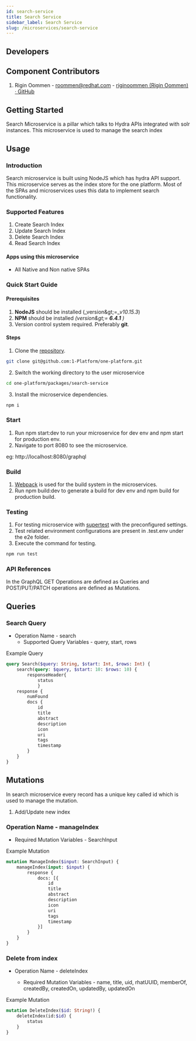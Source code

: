 ```yaml
---
id: search-service
title: Search Service
sidebar_label: Search Service
slug: /microservices/search-service
---
```


## Developers

## Component Contributors

1. Rigin Oommen - [roommen@redhat.com](mailto:roommen@redhat.com) - [riginoommen (Rigin Oommen) · GitHub](https://github.com/riginoommen)

## Getting Started

Search Microservice is a pillar which talks to Hydra APIs integrated with solr instances. This microservice is used to manage the search index

## Usage

### Introduction

Search microservice is built using NodeJS which has hydra API support. This microservice serves as the index store for the one platform. Most of the SPAs and microservices uses this data to implement search functionality.

### Supported Features

1. Create Search Index
2. Update Search Index
3. Delete Search Index
4. Read Search Index

#### Apps using this microservice

* All Native and Non native SPAs

### Quick Start Guide

#### Prerequisites

1. **NodeJS** should be installed (_version\&gt;=__v10.15.3_)
2. **NPM** should be installed _(version\&gt;= __6.4.1__ )_
3. Version control system required. Preferably **git**.

#### Steps

1. Clone the [repository](https://github.com/1-Platform/one-platform).

```sh
git clone git@github.com:1-Platform/one-platform.git
```

2. Switch the working directory to the user microservice

```sh
cd one-platform/packages/search-service
```

3. Install the microservice dependencies.

```sh
npm i
```

### Start

1. Run npm start:dev to run your microservice for dev env and npm start for production env.
2. Navigate to port 8080 to see the microservice.

eg: http://localhost:8080/graphql

### Build

1. [Webpack](https://webpack.js.org/) is used for the build system in the microservices.
2. Run npm build:dev to generate a build for dev env and npm build for production build.

### Testing

1. For testing microservice with [supertest](https://www.npmjs.com/package/supertest) with the preconfigured settings.
2. Test related environment configurations are present in .test.env under the e2e folder.
3. Execute the command for testing.

```sh
npm run test
```

### API References

In the GraphQL GET Operations are defined as Queries and POST/PUT/PATCH operations are defined as Mutations.

## Queries

### Search Query

- Operation Name - search
    - Supported Query Variables - query, start, rows

Example Query
```graphql
query Search($query: String, $start: Int, $rows: Int) {
    search(query: $query, $start: 10: $rows: 10) {
        responseHeader{
            status
            }
    response {
        numFound
        docs {
            id
            title
            abstract
            description
            icon
            uri
            tags
            timestamp
        }
    }
}
```
## Mutations

In search microservice every record has a unique key called id which is used to manage the mutation.

1. Add/Update new index

### Operation Name - manageIndex

- Required Mutation Variables - SearchInput

Example Mutation
```graphql
mutation ManageIndex($input: SearchInput) {
    manageIndex(input: $input) {
        response {
            docs: [{
                id
                title
                abstract
                description
                icon
                uri
                tags
                timestamp
            }]
        }
    }
}
```
### Delete from index

- Operation Name - deleteIndex

    - Required Mutation Variables - name, title, uid, rhatUUID, memberOf, createdBy, createdOn, updatedBy, updatedOn

Example Mutation

```graphql
mutation DeleteIndex($id: String!) {
    deleteIndex(id:$id) {
        status
    }
}
```
